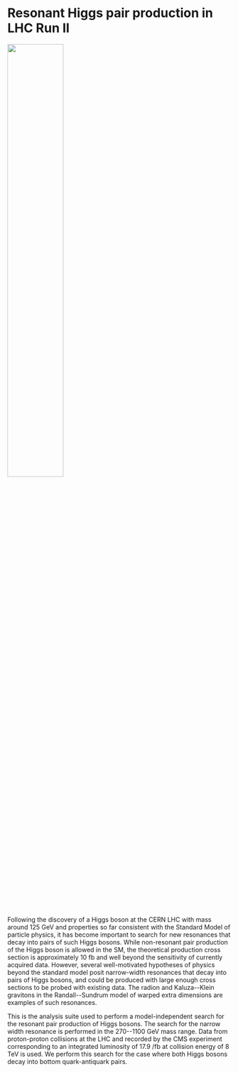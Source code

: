 <h1> Resonant Higgs pair production in LHC Run II </h1>

<img height="50%" width="50%" align="middle" src="http://home.fnal.gov/~souvik/HH/HbbHbb.png"/>

Following the discovery of a Higgs boson at the CERN LHC with mass around 125 GeV and properties so far consistent with the Standard Model of particle physics, it has become important to search for new resonances that decay into pairs of such Higgs bosons. While non-resonant pair production of the Higgs boson is allowed in the SM, the theoretical production cross section is approximately 10 fb and well beyond the sensitivity of currently acquired data. However, several well-motivated hypotheses of physics beyond the standard model posit narrow-width resonances that decay into pairs of Higgs bosons, and could be produced with large enough cross sections to be probed with existing data. The radion and Kaluza--Klein gravitons in the  Randall--Sundrum model of warped extra dimensions are examples of such resonances.

This is the analysis suite used to perform a model-independent search for the resonant pair production of Higgs bosons. The search for the narrow width resonance is performed in the 270--1100 GeV mass range. Data from proton-proton collisions at the LHC and recorded by the CMS experiment corresponding to an integrated luminosity of 17.9 /fb at collision energy of 8 TeV is used. We perform this search for the case where both Higgs bosons decay into bottom quark-antiquark pairs.

